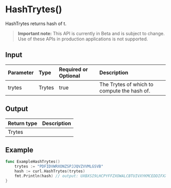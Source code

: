 # HashTrytes()
HashTrytes returns hash of t.
> **Important note:** This API is currently in Beta and is subject to change. Use of these APIs in production applications is not supported.


## Input

| Parameter       | Type | Required or Optional | Description |
|:---------------|:--------|:--------| :--------|
| trytes | Trytes | true | The Trytes of which to compute the hash of.  |




## Output

| Return type     | Description |
|:---------------|:--------|
| Trytes |  |




## Example

```go
func ExampleHashTrytes() 
	trytes := "PDFIDVWRXONZSPJJQVZVVMLGSVB"
	hash := curl.HashTrytes(trytes)
	fmt.Println(hash) // output: UXBXSI9LHCPYFFZXOWALCBTUIVXYKMCEDDIFXXGXJ9ZLEWKOTXSGYHPEAD9SXSRAWM9TPPXWZMZSIEKGX
}

```
